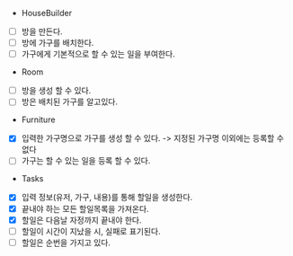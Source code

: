 
* HouseBuilder
- [ ] 방을 만든다.
- [ ] 방에 가구를 배치한다.
- [ ] 가구에게 기본적으로 할 수 있는 일을 부여한다.

* Room
- [ ] 방을 생성 할 수 있다.
- [ ] 방은 배치된 가구를 알고있다.

* Furniture 
- [x] 입력한 가구명으로 가구를 생성 할 수 있다. -> 지정된 가구명 이외에는 등록할 수 없다
- [ ] 가구는 할 수 있는 일을 등록 할 수 있다.

* Tasks
- [x] 입력 정보(유저, 가구, 내용)를 통해 할일을 생성한다.
- [x] 끝내야 하는 모든 할일목록을 가져온다.
- [x] 할일은 다음날 자정까지 끝내야 한다.
- [ ] 할일이 시간이 지났을 시, 실패로 표기된다.
- [ ] 할일은 순번을 가지고 있다.  